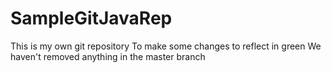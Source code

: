 # SampleGitJavaRep
This is my own git repository
To make some changes to reflect in green
We haven't removed anything in the master branch

